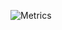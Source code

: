 ![Metrics](https://metrics.lecoq.io/yeezy?template=classic&base.header=0&base.community=0&base.repositories=0&languages=1&languages.ignored=html%2C%20css&languages.limit=8&languages.sections=most-used&languages.colors=github&languages.details=percentage&languages.threshold=0%25&languages.indepth=false&languages.recent.load=300&languages.recent.days=14&config.timezone=America%2FNew_York)
